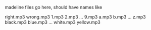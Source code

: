 madeline files go here, should have names like

right.mp3
wrong.mp3
1.mp3
2.mp3
...
9.mp3
a.mp3
b.mp3
...
z.mp3
black.mp3
blue.mp3
...
white.mp3
yellow.mp3